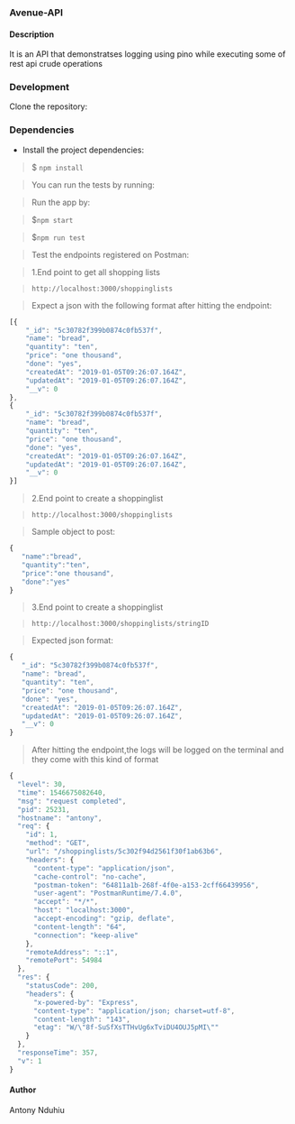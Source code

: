 ### Avenue-API


#### Description
It is an API that demonstratses logging using pino while executing some of rest api crude operations
### Development

Clone the repository: 

### Dependencies
- Install the project dependencies:
> $ ```npm install```

> You can run the tests by running:

> Run the app by:

>$```npm start```

>$```npm run test```


>Test the endpoints registered  on Postman:


 >1.End point to get all shopping lists

 > ```http://localhost:3000/shoppinglists```

> Expect a json with the following format after hitting the endpoint:

``` javascript
[{
    "_id": "5c30782f399b0874c0fb537f",
    "name": "bread",
    "quantity": "ten",
    "price": "one thousand",
    "done": "yes",
    "createdAt": "2019-01-05T09:26:07.164Z",
    "updatedAt": "2019-01-05T09:26:07.164Z",
    "__v": 0
},
{
    "_id": "5c30782f399b0874c0fb537f",
    "name": "bread",
    "quantity": "ten",
    "price": "one thousand",
    "done": "yes",
    "createdAt": "2019-01-05T09:26:07.164Z",
    "updatedAt": "2019-01-05T09:26:07.164Z",
    "__v": 0
}]
```

>2.End point to create a shoppinglist

 > ```http://localhost:3000/shoppinglists```



 > Sample object to post:

 ``` javascript
{
	"name":"bread",
	"quantity":"ten",
	"price":"one thousand",
	"done":"yes"
}
```

>3.End point to create a shoppinglist

 > ```http://localhost:3000/shoppinglists/stringID```

  > Expected json format:
 ``` javascript
 {
    "_id": "5c30782f399b0874c0fb537f",
    "name": "bread",
    "quantity": "ten",
    "price": "one thousand",
    "done": "yes",
    "createdAt": "2019-01-05T09:26:07.164Z",
    "updatedAt": "2019-01-05T09:26:07.164Z",
    "__v": 0
}
```

 > After hitting the endpoint,the logs will be logged on the terminal and they come with this kind of format


``` javascript
{
  "level": 30,
  "time": 1546675082640,
  "msg": "request completed",
  "pid": 25231,
  "hostname": "antony",
  "req": {
    "id": 1,
    "method": "GET",
    "url": "/shoppinglists/5c302f94d2561f30f1ab63b6",
    "headers": {
      "content-type": "application/json",
      "cache-control": "no-cache",
      "postman-token": "64811a1b-268f-4f0e-a153-2cff66439956",
      "user-agent": "PostmanRuntime/7.4.0",
      "accept": "*/*",
      "host": "localhost:3000",
      "accept-encoding": "gzip, deflate",
      "content-length": "64",
      "connection": "keep-alive"
    },
    "remoteAddress": "::1",
    "remotePort": 54984
  },
  "res": {
    "statusCode": 200,
    "headers": {
      "x-powered-by": "Express",
      "content-type": "application/json; charset=utf-8",
      "content-length": "143",
      "etag": "W/\"8f-SuSfXsTTHvUg6xTviDU4OUJ5pMI\""
    }
  },
  "responseTime": 357,
  "v": 1
}
```

#### Author

Antony Nduhiu

